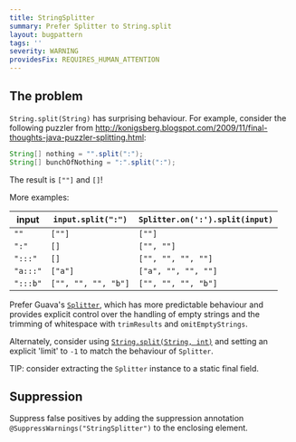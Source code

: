 ```yaml
---
title: StringSplitter
summary: Prefer Splitter to String.split
layout: bugpattern
tags: ''
severity: WARNING
providesFix: REQUIRES_HUMAN_ATTENTION
---
```


<!--
*** AUTO-GENERATED, DO NOT MODIFY ***
To make changes, edit the @BugPattern annotation or the explanation in docs/bugpattern.
-->

## The problem
`String.split(String)` has surprising behaviour. For example, consider the
following puzzler from
http://konigsberg.blogspot.com/2009/11/final-thoughts-java-puzzler-splitting.html:

```java
String[] nothing = "".split(":");
String[] bunchOfNothing = ":".split(":");
```

The result is `[""]` and `[]`!

More examples:

input    | `input.split(":")`  | `Splitter.on(':').split(input)`
-------- | ------------------- | -------------------------------
`""`     | `[""]`              | `[""]`
`":"`    | `[]`                | `["", ""]`
`":::"`  | `[]`                | `["", "", "", ""]`
`"a:::"` | `["a"]`             | `["a", "", "", ""]`
`":::b"` | `["", "", "", "b"]` | `["", "", "", "b"]`

Prefer Guava's
[`Splitter`](http://google.github.io/guava/releases/23.0/api/docs/com/google/common/base/Splitter.html),
which has more predictable behaviour and provides explicit control over the
handling of empty strings and the trimming of whitespace with `trimResults` and
`omitEmptyStrings`.

Alternately, consider using [`String.split(String,
int)`](https://docs.oracle.com/javase/9/docs/api/java/lang/String.html#split-java.lang.String-int-)
and setting an explicit 'limit' to `-1` to match the behaviour of `Splitter`.

TIP: consider extracting the `Splitter` instance to a static final field.

## Suppression
Suppress false positives by adding the suppression annotation `@SuppressWarnings("StringSplitter")` to the enclosing element.
